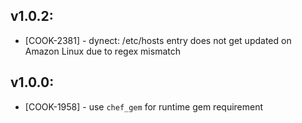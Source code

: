 ## v1.0.2:

* [COOK-2381] - dynect: /etc/hosts entry does not get updated on
  Amazon Linux due to regex mismatch

## v1.0.0:

* [COOK-1958] - use `chef_gem` for runtime gem requirement
